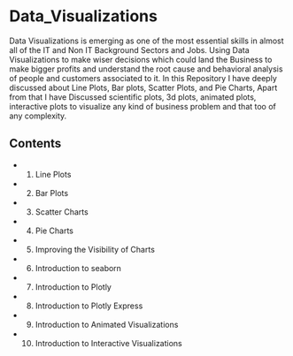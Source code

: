 # Data_Visualizations
Data Visualizations is emerging as one of the most essential skills in almost all of the IT and Non IT Background Sectors and Jobs. Using Data Visualizations to make wiser decisions which could land the Business to make bigger profits and understand the root cause and behavioral analysis of people and customers associated to it. In this Repository I have deeply discussed about Line Plots, Bar plots, Scatter Plots, and Pie Charts, Apart from that I have Discussed scientific plots, 3d plots, animated plots, interactive plots to visualize any kind of business problem and that too of any complexity.



## Contents
* 1. Line Plots
* 2. Bar Plots
* 3. Scatter Charts
* 4. Pie Charts
* 5. Improving the Visibility of Charts
* 6. Introduction to seaborn
* 7. Introduction to Plotly
* 8. Introduction to Plotly Express
* 9. Introduction to Animated Visualizations
* 10. Introduction to Interactive Visualizations
